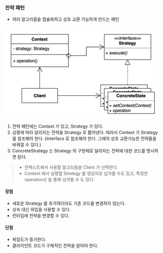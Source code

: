 ### 전략 패턴

* 여러 알고리즘을 캡슐화하고 상호 교환 가능하게 만드는 패턴

![img.png](img.png)

1. 전략 패턴에는 Context 가 있고, Strategy 가 있다.
2. 상황에 따라 달리지는 전략을 Strategy 로 뽑아낸다. 따라서 Context 가 Strategy 를 참조해야 한다. (Interface 로 참조해야 한다. 그래야 상호 교환가능한 전략들을 바꿔낄 수 있다.)
3. ConcreteStrategy 는 Strategy 의 구현체로 달라지는 전략에 대한 코드를 명시하면 된다.

> - 컨텍스트에서 사용할 알고리즘을 Client 가 선택한다.
> - Context 에서 실행할 Strategy 를 생성자로 넘겨줄 수도 있고, 특정한 operation() 을 통해 넘겨줄 수 도 있다.

#### 장점

- 새로운 Strategy 를 추가하더라도 기존 코드를 변경하지 않는다.
- 상속 대신 위임을 사용할 수 있다.
- 런타임에 전략을 변경할 수 있다.

#### 단점

- 복잡도가 증가한다.
- 클라이언트 코드가 구체적인 전략을 알아야 한다.
